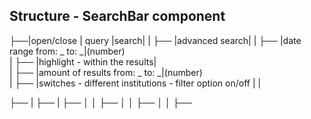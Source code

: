 ## Structure - SearchBar component

├──|open/close |    query    |search|
|   ├── |advanced search|
|   ├── |date range from: _ to: _|(number)  
|   ├── |highlight - within the results|  
|   ├── |amount of results from: _ to: _|(number)  
|   ├── |switches - different institutions - filter option on/off | <SwitchButton/>|  

├──<SearchDropdown/>
|   ├── <SearchBar/>
|   ├── 
│   │   ├── 
│   │   ├── 
│   │   ├── 